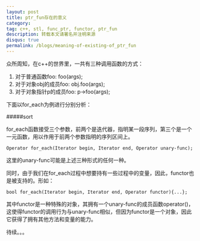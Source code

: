 ```yaml
---
layout: post
title: ptr_fun存在的意义
category:
tag: c++, stl, func_ptr, functor, ptr_fun
description: 转载本文请署名并注明来源
disqus: true
permalink: /blogs/meaning-of-existing-of_ptr_fun
---
```


众所周知，在c++的世界里，一共有三种调用函数的方式：

1. 对于普通函数foo:				foo(args);
2. 对于对象obj的成员foo:		obj.foo(args);
3. 对于对象指针p的成员foo:		p->foo(args);

下面以for_each为例进行分别分析：

#####sort

for_each函数接受三个参数，前两个是迭代器，指明某一段序列，第三个是一个一元函数，用以作用于前两个参数指明的序列区间上。

	Operator for_each(Iterator begin, Iterator end, Operator unary-func);

这里的unary-func可能是上述三种形式的任何一种。

同时，由于我们在for_each过程中想要持有一些过程中的变量，因此，functor也是被支持的。形如：

	bool for_each(Iterator begin, Iterator end, Operator functor){...};

其中functor是一种特殊的对象，其拥有一个unary-func的成员函数operator()，这使得functor的调用行为与unary-func相似，但因为functor是一个对象，因此它获得了拥有其他方法和变量的能力。

待续。。。
